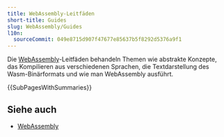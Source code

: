 ```yaml
---
title: WebAssembly-Leitfäden
short-title: Guides
slug: WebAssembly/Guides
l10n:
  sourceCommit: 049e8715d907f47677e85637b5f8292d5376a9f1
---
```


Die [WebAssembly](/de/docs/WebAssembly)-Leitfäden behandeln Themen wie abstrakte Konzepte, das Kompilieren aus verschiedenen Sprachen, die Textdarstellung des Wasm-Binärformats und wie man WebAssembly ausführt.

{{SubPagesWithSummaries}}

## Siehe auch

- [WebAssembly](/de/docs/WebAssembly)
